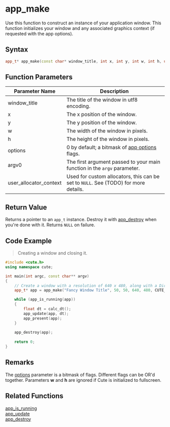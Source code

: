 # app_make

Use this function to construct an instance of your application window. This function initializes your window and any associated graphics context (if requested with the app options).

## Syntax

```cpp
app_t* app_make(const char* window_title, int x, int y, int w, int h, uint32_t options = 0, const char* argv0 = NULL, void* user_allocator_context = NULL);
```

## Function Parameters

Parameter Name | Description
--- | ---
window_title | The title of the window in utf8 encoding.
x | The x position of the window.
y | The y position of the window.
w | The width of the window in pixels.
h | The height of the window in pixels.
options | 0 by default; a bitmask of [app options](https://github.com/RandyGaul/cute_framework/blob/master/doc/app/app_options.md) flags.
argv0 | The first argument passed to your main function in the `argv` parameter.
user_allocator_context | Used for custom allocators, this can be set to `NULL`. See (TODO) for more details.

## Return Value

Returns a pointer to an `app_t` instance. Destroy it with [app_destroy](https://github.com/RandyGaul/cute_framework/blob/master/doc/app/app_destroy.md) when you're done with it. Returns `NULL` on failure.

## Code Example

> Creating a window and closing it.

```cpp
#include <cute.h>
using namespace cute;

int main(int argc, const char** argv)
{
	// Create a window with a resolution of 640 x 480, along with a DirectX 11 context.
	app_t* app = app_make("Fancy Window Title", 50, 50, 640, 480, CUTE_APP_OPTIONS_D3D11_CONTEXT, argv[0]);

	while (app_is_running(app))
	{
		float dt = calc_dt();
		app_update(app, dt);
		app_present(app);
	}
	
	app_destroy(app);
	
	return 0;
}
```

## Remarks

The [options](https://github.com/RandyGaul/cute_framework/blob/master/doc/app/app_options.md) parameter is a bitmask of flags. Different flags can be OR'd together. Parameters **w** and **h** are ignored if Cute is initialized to fullscreen.

## Related Functions

[app_is_running](https://github.com/RandyGaul/cute_framework/blob/master/doc/app/app_is_running.md)  
[app_update](https://github.com/RandyGaul/cute_framework/blob/master/doc/app/app_update.md)  
[app_destroy](https://github.com/RandyGaul/cute_framework/blob/master/doc/app/app_destroy.md)  
